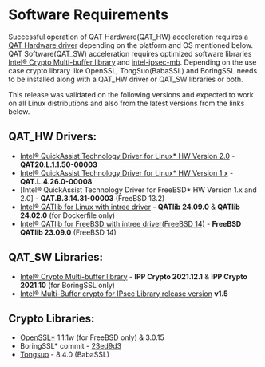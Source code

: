 # Software Requirements

Successful operation of QAT Hardware(QAT_HW) acceleration requires a 
[QAT Hardware driver][1] depending on the platform and OS mentioned below. 
QAT Software(QAT_SW) acceleration requires optimized software libraries
[Intel® Crypto Multi-buffer library][2] and [intel-ipsec-mb][3]. Depending on the use 
case crypto library like OpenSSL, TongSuo(BabaSSL) and BoringSSL needs to be installed along
with a QAT_HW driver or QAT_SW libraries or both.

This release was validated on the following versions and expected to work on all Linux distributions
and also from the latest versions from the links below.

## QAT_HW Drivers:
* [Intel® QuickAssist Technology Driver for Linux\* HW Version 2.0][4] - **QAT20.L.1.1.50-00003**
* [Intel® QuickAssist Technology Driver for Linux\* HW Version 1.x][5] - **QAT.L.4.26.0-00008**
* [Intel® QuickAssist Technology Driver for FreeBSD\* HW Version 1.x and 2.0] - **QAT.B.3.14.31-00003** (FreeBSD 13.2)
* [Intel® QATlib for Linux with intree driver][7] - **QATlib 24.09.0** & **QATlib 24.02.0** (for Dockerfile only)
* [Intel®  QATlib for FreeBSD with intree driver(FreeBSD 14)][8] - **FreeBSD QATlib 23.09.0** (FreeBSD 14)

## QAT_SW Libraries:
* [Intel&reg; Crypto Multi-buffer library][2] - **IPP Crypto 2021.12.1** & **IPP Crypto 2021.10** (for BoringSSL only)
* [Intel&reg; Multi-Buffer crypto for IPsec Library release version][3] **v1.5**

## Crypto Libraries:
* [OpenSSL\*][9] 1.1.1w (for FreeBSD only) & 3.0.15
* BoringSSL\* commit - [23ed9d3][10]
* [Tongsuo][11] - 8.4.0 (BabaSSL)

[1]:https://www.intel.com/content/www/us/en/developer/topic-technology/open/quick-assist-technology/overview.html
[2]:https://github.com/intel/cryptography-primitives/tree/develop/sources/ippcp/crypto_mb
[3]:https://github.com/intel/intel-ipsec-mb
[4]:https://www.intel.com/content/www/us/en/download/765501/intel-quickassist-technology-driver-for-linux-hw-version-2-0.html
[5]:https://www.intel.com/content/www/us/en/download/19734/intel-quickassist-technology-driver-for-linux-hw-version-1-x.html
[6]:https://www.intel.com/content/www/us/en/download/19735/intel-quickassist-technology-driver-for-freebsd-hw-version-1-x.html
[7]:https://github.com/intel/qatlib
[8]:https://github.com/intel/qatlib-freebsd
[9]:https://github.com/openssl/openssl
[10]:https://github.com/google/boringssl/commit/23ed9d3852bbc738bebeaa0fe4a0782f91d7873c
[11]:https://github.com/Tongsuo-Project/Tongsuo

